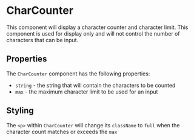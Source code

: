 # CharCounter

This component will display a character counter and character limit. This component is used for display only and will not control the number of characters that can be input.

## Properties

The `CharCounter` component has the following properties:

- `string` - the string that will contain the characters to be counted
- `max` - the maximum character limit to be used for an input

## Styling

The `<p>` within `CharCounter` will change its `className` to `full` when the character count matches or exceeds the `max`
